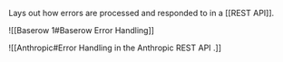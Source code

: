 Lays out how errors are processed and responded to in a [[REST API]].

![[Baserow 1#Baserow Error Handling]]

![[Anthropic#Error Handling in the Anthropic REST API .]]